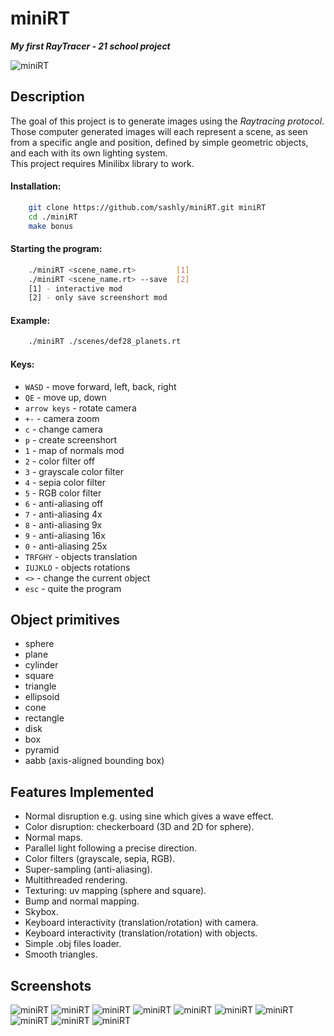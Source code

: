 # miniRT
***My first RayTracer - 21 school project***

![miniRT](./_pics/jpg/screenshort03.jpg)

## Description
The goal of this project is to generate images
using the _Raytracing protocol_. Those computer
generated images will each represent a scene, as
seen from a specific angle and position, defined
by simple geometric objects, and each with its own
lighting system.<br/>
This project requires Minilibx library to work.

#### Installation:
```bash
    git clone https://github.com/sashly/miniRT.git miniRT
    cd ./miniRT
    make bonus
```
#### Starting the program:
```bash
    ./miniRT <scene_name.rt>         [1]
    ./miniRT <scene_name.rt> --save  [2]
    [1] - interactive mod
    [2] - only save screenshort mod 
```
#### Example:
```bash
    ./miniRT ./scenes/def28_planets.rt
```
#### Keys:
* `WASD` - move forward, left, back, right
* `QE` - move up, down
* `arrow keys` - rotate camera
* `+-` - camera zoom
* `c` - change camera
* `p` - create screenshort
* `1` - map of normals mod
* `2` - color filter off
* `3` - grayscale color filter
* `4` - sepia color filter
* `5` - RGB color filter
* `6` - anti-aliasing off
* `7` - anti-aliasing 4x
* `8` - anti-aliasing 9x
* `9` - anti-aliasing 16x
* `0` - anti-aliasing 25x
* `TRFGHY` - objects translation
* `IUJKLO` - objects rotations
* `<>` - change the current object
* `esc` - quite the program

## Object primitives
* sphere
* plane
* cylinder
* square
* triangle
* ellipsoid
* cone
* rectangle
* disk
* box
* pyramid
* aabb (axis-aligned bounding box)

## Features Implemented
* Normal disruption e.g. using sine which gives a wave effect.
* Color disruption: checkerboard (3D and 2D for sphere).
* Normal maps.
* Parallel light following a precise direction.
* Color filters (grayscale, sepia, RGB).
* Super-sampling (anti-aliasing).
* Multithreaded rendering.
* Texturing: uv mapping (sphere and square).
* Bump and normal mapping.
* Skybox.
* Keyboard interactivity (translation/rotation) with camera.
* Keyboard interactivity (translation/rotation) with objects.
* Simple .obj files loader.
* Smooth triangles.

## Screenshots
![miniRT](./_pics/jpg/screenshort00.jpg)
![miniRT](./_pics/jpg/screenshort09.jpg)
![miniRT](./_pics/jpg/screenshort10.jpg)
![miniRT](./_pics/jpg/screenshort02.jpg)
![miniRT](./_pics/jpg/screenshort04.jpg)
![miniRT](./_pics/jpg/screenshort05.jpg)
![miniRT](./_pics/jpg/screenshort06.jpg)
![miniRT](./_pics/jpg/screenshort11.jpg)
![miniRT](./_pics/jpg/screenshort08.jpg)
![miniRT](./_pics/jpg/screenshort07.jpg)
